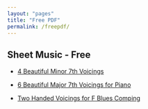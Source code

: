 ```yaml
---
layout: "pages"
title: "Free PDF"
permalink: /freepdf/
---
```


## Sheet Music - Free

- <a href="../assets/pdf/4Beautiful Minor7th Chords.pdf" target="_blank" download>
    4 Beautiful Minor 7th Voicings
</a>

- <a href="../assets/pdf/6 Beautiful Major 7th Voicings for Piano.pdf" target="_blank" download>
    6 Beautiful Major 7th Voicings for Piano
</a>

- <a href="../assets/pdf/Two Handed Voicings for F Blues Comping by JJ Music(전지연).pdf" target="_blank" download>
    Two Handed Voicings for F Blues Comping
</a>

